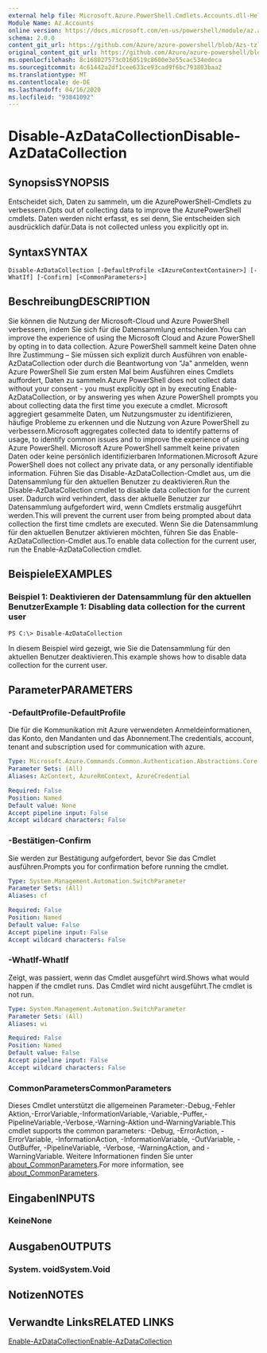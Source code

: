 ```yaml
---
external help file: Microsoft.Azure.PowerShell.Cmdlets.Accounts.dll-Help.xml
Module Name: Az.Accounts
online version: https://docs.microsoft.com/en-us/powershell/module/az.accounts/disable-azdatacollection
schema: 2.0.0
content_git_url: https://github.com/Azure/azure-powershell/blob/Azs-tzl/src/Accounts/Accounts/help/Disable-AzDataCollection.md
original_content_git_url: https://github.com/Azure/azure-powershell/blob/Azs-tzl/src/Accounts/Accounts/help/Disable-AzDataCollection.md
ms.openlocfilehash: 8c168027573c0160519c8600e3e55cac534edeca
ms.sourcegitcommit: 4c61442a2df1cee633ce93cad9f6bc793803baa2
ms.translationtype: MT
ms.contentlocale: de-DE
ms.lasthandoff: 04/16/2020
ms.locfileid: "93841092"
---
```

# <span data-ttu-id="6b48b-101">Disable-AzDataCollection</span><span class="sxs-lookup"><span data-stu-id="6b48b-101">Disable-AzDataCollection</span></span>

## <span data-ttu-id="6b48b-102">Synopsis</span><span class="sxs-lookup"><span data-stu-id="6b48b-102">SYNOPSIS</span></span>
<span data-ttu-id="6b48b-103">Entscheidet sich, Daten zu sammeln, um die AzurePowerShell-Cmdlets zu verbessern.</span><span class="sxs-lookup"><span data-stu-id="6b48b-103">Opts out of collecting data to improve the AzurePowerShell cmdlets.</span></span> <span data-ttu-id="6b48b-104">Daten werden nicht erfasst, es sei denn, Sie entscheiden sich ausdrücklich dafür.</span><span class="sxs-lookup"><span data-stu-id="6b48b-104">Data is not collected unless you explicitly opt in.</span></span>

## <span data-ttu-id="6b48b-105">Syntax</span><span class="sxs-lookup"><span data-stu-id="6b48b-105">SYNTAX</span></span>

```
Disable-AzDataCollection [-DefaultProfile <IAzureContextContainer>] [-WhatIf] [-Confirm] [<CommonParameters>]
```

## <span data-ttu-id="6b48b-106">Beschreibung</span><span class="sxs-lookup"><span data-stu-id="6b48b-106">DESCRIPTION</span></span>
<span data-ttu-id="6b48b-107">Sie können die Nutzung der Microsoft-Cloud und Azure PowerShell verbessern, indem Sie sich für die Datensammlung entscheiden.</span><span class="sxs-lookup"><span data-stu-id="6b48b-107">You can improve the experience of using the Microsoft Cloud and Azure PowerShell by opting in to data collection.</span></span>
<span data-ttu-id="6b48b-108">Azure PowerShell sammelt keine Daten ohne Ihre Zustimmung – Sie müssen sich explizit durch Ausführen von enable-AzDataCollection oder durch die Beantwortung von "Ja" anmelden, wenn Azure PowerShell Sie zum ersten Mal beim Ausführen eines Cmdlets auffordert, Daten zu sammeln.</span><span class="sxs-lookup"><span data-stu-id="6b48b-108">Azure PowerShell does not collect data without your consent - you must explicitly opt in by executing Enable-AzDataCollection, or by answering yes when Azure PowerShell prompts you about collecting data the first time you execute a cmdlet.</span></span>
<span data-ttu-id="6b48b-109">Microsoft aggregiert gesammelte Daten, um Nutzungsmuster zu identifizieren, häufige Probleme zu erkennen und die Nutzung von Azure PowerShell zu verbessern.</span><span class="sxs-lookup"><span data-stu-id="6b48b-109">Microsoft aggregates collected data to identify patterns of usage, to identify common issues and to improve the experience of using Azure PowerShell.</span></span>
<span data-ttu-id="6b48b-110">Microsoft Azure PowerShell sammelt keine privaten Daten oder keine persönlich identifizierbaren Informationen.</span><span class="sxs-lookup"><span data-stu-id="6b48b-110">Microsoft Azure PowerShell does not collect any private data, or any personally identifiable information.</span></span>
<span data-ttu-id="6b48b-111">Führen Sie das Disable-AzDataCollection-Cmdlet aus, um die Datensammlung für den aktuellen Benutzer zu deaktivieren.</span><span class="sxs-lookup"><span data-stu-id="6b48b-111">Run the Disable-AzDataCollection cmdlet to disable data collection for the current user.</span></span>
<span data-ttu-id="6b48b-112">Dadurch wird verhindert, dass der aktuelle Benutzer zur Datensammlung aufgefordert wird, wenn Cmdlets erstmalig ausgeführt werden.</span><span class="sxs-lookup"><span data-stu-id="6b48b-112">This will prevent the current user from being prompted about data collection the first time cmdlets are executed.</span></span>
<span data-ttu-id="6b48b-113">Wenn Sie die Datensammlung für den aktuellen Benutzer aktivieren möchten, führen Sie das Enable-AzDataCollection-Cmdlet aus.</span><span class="sxs-lookup"><span data-stu-id="6b48b-113">To enable data collection for the current user, run the Enable-AzDataCollection cmdlet.</span></span>

## <span data-ttu-id="6b48b-114">Beispiele</span><span class="sxs-lookup"><span data-stu-id="6b48b-114">EXAMPLES</span></span>

### <span data-ttu-id="6b48b-115">Beispiel 1: Deaktivieren der Datensammlung für den aktuellen Benutzer</span><span class="sxs-lookup"><span data-stu-id="6b48b-115">Example 1: Disabling data collection for the current user</span></span>
```
PS C:\> Disable-AzDataCollection
```

<span data-ttu-id="6b48b-116">In diesem Beispiel wird gezeigt, wie Sie die Datensammlung für den aktuellen Benutzer deaktivieren.</span><span class="sxs-lookup"><span data-stu-id="6b48b-116">This example shows how to disable data collection for the current user.</span></span> 

## <span data-ttu-id="6b48b-117">Parameter</span><span class="sxs-lookup"><span data-stu-id="6b48b-117">PARAMETERS</span></span>

### <span data-ttu-id="6b48b-118">-DefaultProfile</span><span class="sxs-lookup"><span data-stu-id="6b48b-118">-DefaultProfile</span></span>
<span data-ttu-id="6b48b-119">Die für die Kommunikation mit Azure verwendeten Anmeldeinformationen, das Konto, den Mandanten und das Abonnement.</span><span class="sxs-lookup"><span data-stu-id="6b48b-119">The credentials, account, tenant and subscription used for communication with azure.</span></span>

```yaml
Type: Microsoft.Azure.Commands.Common.Authentication.Abstractions.Core.IAzureContextContainer
Parameter Sets: (All)
Aliases: AzContext, AzureRmContext, AzureCredential

Required: False
Position: Named
Default value: None
Accept pipeline input: False
Accept wildcard characters: False
```

### <span data-ttu-id="6b48b-120">-Bestätigen</span><span class="sxs-lookup"><span data-stu-id="6b48b-120">-Confirm</span></span>
<span data-ttu-id="6b48b-121">Sie werden zur Bestätigung aufgefordert, bevor Sie das Cmdlet ausführen.</span><span class="sxs-lookup"><span data-stu-id="6b48b-121">Prompts you for confirmation before running the cmdlet.</span></span>

```yaml
Type: System.Management.Automation.SwitchParameter
Parameter Sets: (All)
Aliases: cf

Required: False
Position: Named
Default value: False
Accept pipeline input: False
Accept wildcard characters: False
```

### <span data-ttu-id="6b48b-122">-WhatIf</span><span class="sxs-lookup"><span data-stu-id="6b48b-122">-WhatIf</span></span>
<span data-ttu-id="6b48b-123">Zeigt, was passiert, wenn das Cmdlet ausgeführt wird.</span><span class="sxs-lookup"><span data-stu-id="6b48b-123">Shows what would happen if the cmdlet runs.</span></span> <span data-ttu-id="6b48b-124">Das Cmdlet wird nicht ausgeführt.</span><span class="sxs-lookup"><span data-stu-id="6b48b-124">The cmdlet is not run.</span></span>

```yaml
Type: System.Management.Automation.SwitchParameter
Parameter Sets: (All)
Aliases: wi

Required: False
Position: Named
Default value: False
Accept pipeline input: False
Accept wildcard characters: False
```

### <span data-ttu-id="6b48b-125">CommonParameters</span><span class="sxs-lookup"><span data-stu-id="6b48b-125">CommonParameters</span></span>
<span data-ttu-id="6b48b-126">Dieses Cmdlet unterstützt die allgemeinen Parameter:-Debug,-Fehler Aktion,-ErrorVariable,-InformationVariable,-Variable,-Puffer,-PipelineVariable,-Verbose,-Warning-Aktion und-WarningVariable.</span><span class="sxs-lookup"><span data-stu-id="6b48b-126">This cmdlet supports the common parameters: -Debug, -ErrorAction, -ErrorVariable, -InformationAction, -InformationVariable, -OutVariable, -OutBuffer, -PipelineVariable, -Verbose, -WarningAction, and -WarningVariable.</span></span> <span data-ttu-id="6b48b-127">Weitere Informationen finden Sie unter [about_CommonParameters](http://go.microsoft.com/fwlink/?LinkID=113216).</span><span class="sxs-lookup"><span data-stu-id="6b48b-127">For more information, see [about_CommonParameters](http://go.microsoft.com/fwlink/?LinkID=113216).</span></span>

## <span data-ttu-id="6b48b-128">Eingaben</span><span class="sxs-lookup"><span data-stu-id="6b48b-128">INPUTS</span></span>

### <span data-ttu-id="6b48b-129">Keine</span><span class="sxs-lookup"><span data-stu-id="6b48b-129">None</span></span>

## <span data-ttu-id="6b48b-130">Ausgaben</span><span class="sxs-lookup"><span data-stu-id="6b48b-130">OUTPUTS</span></span>

### <span data-ttu-id="6b48b-131">System. void</span><span class="sxs-lookup"><span data-stu-id="6b48b-131">System.Void</span></span>

## <span data-ttu-id="6b48b-132">Notizen</span><span class="sxs-lookup"><span data-stu-id="6b48b-132">NOTES</span></span>

## <span data-ttu-id="6b48b-133">Verwandte Links</span><span class="sxs-lookup"><span data-stu-id="6b48b-133">RELATED LINKS</span></span>

[<span data-ttu-id="6b48b-134">Enable-AzDataCollection</span><span class="sxs-lookup"><span data-stu-id="6b48b-134">Enable-AzDataCollection</span></span>](./Enable-AzDataCollection.md)

